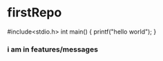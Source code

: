 # firstRepo
#include<stdio.h>
int main()
{
    printf("hello world");
}
### i am in features/messages 